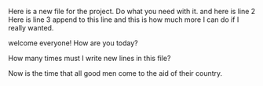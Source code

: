 Here is a new file for the project. Do what you need with it.
and here is line 2
Here is line 3 append to this line and this is how much more I can do if I really wanted.

welcome everyone! How are you today?

How many times must I write new lines in this file?

Now is the time that all good men come to the aid of their country.
